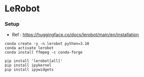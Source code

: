 # LeRobot

### Setup
- Ref : https://huggingface.co/docs/lerobot/main/en/installation

 ```
 conda create -y -n lerobot python=3.10
 conda activate lerobot
 conda install ffmpeg -c conda-forge

 pip install 'lerobot[all]'
 pip install ipykernel
 pip install ipywidgets
 ```
